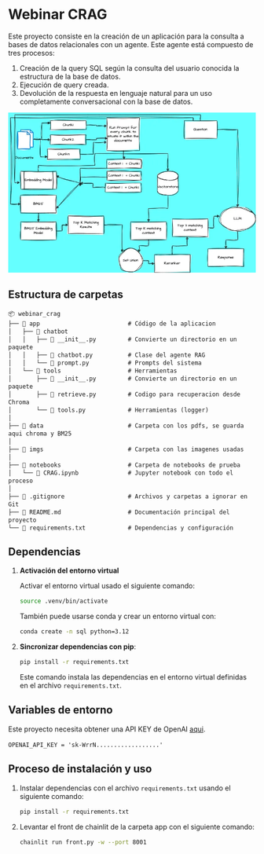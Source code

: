 # Webinar CRAG

Este proyecto consiste en la creación de un aplicación para la consulta a bases de datos relacionales con un agente. Este agente está compuesto de tres procesos:
1. Creación de la query SQL según la consulta del usuario conocida la estructura de la base de datos.
2. Ejecución de query creada.
3. Devolución de la respuesta en lenguaje natural para un uso completamente conversacional con la base de datos.

![crag](imgs/crag.webp)

## Estructura de carpetas

```plaintext
📦 webinar_crag
├── 📁 app                         # Código de la aplicacion
│   ├── 📁 chatbot    
│   │   ├── 📄 __init__.py         # Convierte un directorio en un paquete
│   │   ├── 📄 chatbot.py          # Clase del agente RAG 
│   │   └── 📄 prompt.py           # Prompts del sistema
│   └── 📁 tools                   # Herramientas 
│       ├── 📄 __init__.py         # Convierte un directorio en un paquete
│       ├── 📄 retrieve.py         # Codigo para recuperacion desde Chroma
│       └── 📄 tools.py            # Herramientas (logger)
│
├── 📁 data                        # Carpeta con los pdfs, se guarda aqui chroma y BM25
│
├── 📁 imgs                        # Carpeta con las imagenes usadas
│
├── 📁 notebooks                   # Carpeta de notebooks de prueba
│   └── 📄 CRAG.ipynb              # Jupyter notebook con todo el proceso
│
├── 📄 .gitignore                  # Archivos y carpetas a ignorar en Git
├── 📄 README.md                   # Documentación principal del proyecto
└── 📄 requirements.txt            # Dependencias y configuración 
```


## Dependencias

1. **Activación del entorno virtual**

    Activar el entorno virtual usado el siguiente comando:

    ```bash
    source .venv/bin/activate
    ```

    También puede usarse conda y crear un entorno virtual con:
     ```bash
    conda create -n sql python=3.12
    ```

2. **Sincronizar dependencias con pip**:

    ```bash
    pip install -r requirements.txt
    ```

    Este comando instala las dependencias en el entorno virtual definidas en el archivo `requirements.txt`. 

## Variables de entorno

Este proyecto necesita obtener una API KEY de OpenAI [aqui](https://platform.openai.com/api-keys).

`OPENAI_API_KEY = 'sk-WrrN..................'`




## Proceso de instalación y uso

1. Instalar dependencias con el archivo `requirements.txt` usando el siguiente comando:
    ```bash
    pip install -r requirements.txt
    ```


2. Levantar el front de chainlit de la carpeta app con el siguiente comando:
    ```bash
    chainlit run front.py -w --port 8001
    ```

